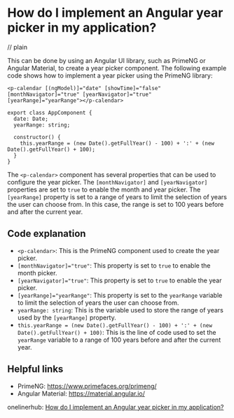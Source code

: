 # How do I implement an Angular year picker in my application?
// plain

This can be done by using an Angular UI library, such as PrimeNG or Angular Material, to create a year picker component. The following example code shows how to implement a year picker using the PrimeNG library:

```
<p-calendar [(ngModel)]="date" [showTime]="false" [monthNavigator]="true" [yearNavigator]="true" [yearRange]="yearRange"></p-calendar>

export class AppComponent {
  date: Date;
  yearRange: string;

  constructor() {
    this.yearRange = (new Date().getFullYear() - 100) + ':' + (new Date().getFullYear() + 100);
  }
}
```

The `<p-calendar>` component has several properties that can be used to configure the year picker. The `[monthNavigator]` and `[yearNavigator]` properties are set to `true` to enable the month and year picker. The `[yearRange]` property is set to a range of years to limit the selection of years the user can choose from. In this case, the range is set to 100 years before and after the current year.

## Code explanation


- `<p-calendar>`: This is the PrimeNG component used to create the year picker.
- `[monthNavigator]="true"`: This property is set to `true` to enable the month picker.
- `[yearNavigator]="true"`: This property is set to `true` to enable the year picker.
- `[yearRange]="yearRange"`: This property is set to the `yearRange` variable to limit the selection of years the user can choose from.
- `yearRange: string`: This is the variable used to store the range of years used by the `[yearRange]` property.
- `this.yearRange = (new Date().getFullYear() - 100) + ':' + (new Date().getFullYear() + 100)`: This is the line of code used to set the `yearRange` variable to a range of 100 years before and after the current year.

## Helpful links
- PrimeNG: https://www.primefaces.org/primeng/
- Angular Material: https://material.angular.io/

onelinerhub: [How do I implement an Angular year picker in my application?](https://onelinerhub.com/angularjs/how-do-i-implement-an-angular-year-picker-in-my-application)